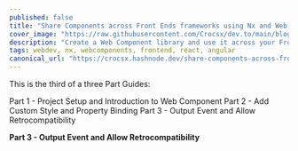 ```yaml
---
published: false
title: "Share Components across Front Ends frameworks using Nx and Web Components"
cover_image: "https://raw.githubusercontent.com/Crocsx/dev.to/main/blog-posts/share-component-across-front-end-framework-using-nx-and-web-component/assets/Cover.png"
description: "Create a Web Component library and use it across your Front-end frameworks"
tags: webdev, nx, webcomponents, frontend, react, angular
canonical_url: "https://crocsx.hashnode.dev/share-components-across-front-ends-frameworks-using-nx-and-web-components"
---
```



This is the third of a three Part Guides:

Part 1 - Project Setup and Introduction to Web Component
Part 2 - Add Custom Style and Property Binding
Part 3 - Output Event and Allow Retrocompatibility


**Part 3 - Output Event and Allow Retrocompatibility**
